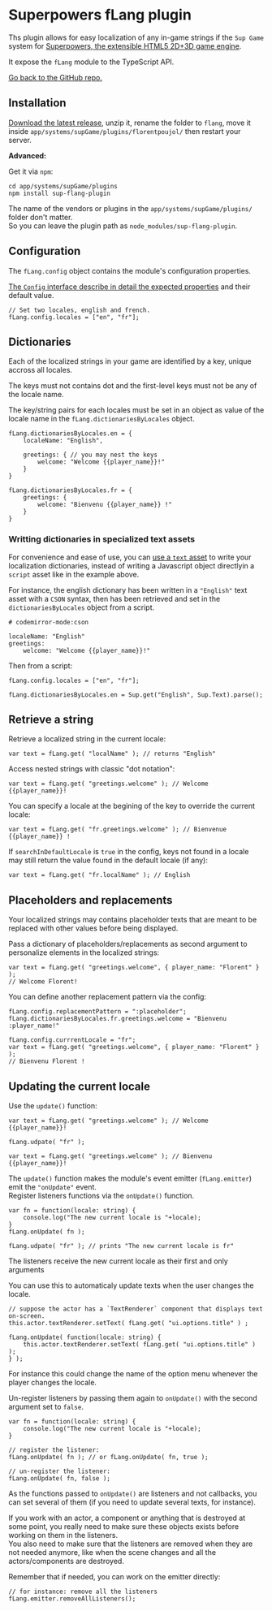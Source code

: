 # Superpowers fLang plugin

Ths plugin allows for easy localization of any in-game strings if the `Sup Game` system for [Superpowers, the extensible HTML5 2D+3D game engine](http://sparklinlabs.com).  

It expose the `fLang` module to the TypeScript API.

[Go back to the GitHub repo.](https://github.com/florentpoujol/superpowers-flang-plugin)


## Installation

[Download the latest release](https://github.com/florentpoujol/superpowers-flang-plugin/releases), unzip it, rename the folder to `flang`, move it inside `app/systems/supGame/plugins/florentpoujol/` then restart your server.

__Advanced:__

Get it via `npm`:
        
    cd app/systems/supGame/plugins
    npm install sup-flang-plugin

The name of the vendors or plugins in the `app/systems/supGame/plugins/` folder don't matter.  
So you can leave the plugin path as `node_modules/sup-flang-plugin`.


## Configuration

The `fLang.config` object contains the module's configuration properties.

[The `Config` interface describe in detail the expected properties](http://florentpoujol.github.io/superpowers-flang-plugin/interfaces/flang.config.html) and their default value.

    // Set two locales, english and french.
    fLang.config.locales = ["en", "fr"]; 


## Dictionaries

Each of the localized strings in your game are identified by a key, unique accross all locales.

The keys must not contains dot and the first-level keys must not be any of the locale name.

The key/string pairs for each locales must be set in an object as value of the locale name in the `fLang.dictionariesByLocales` object.

    
    fLang.dictionariesByLocales.en = {
        localeName: "English",
 
        greetings: { // you may nest the keys
            welcome: "Welcome {{player_name}}!"
        }
    }

    fLang.dictionariesByLocales.fr = {
        greetings: {
            welcome: "Bienvenu {{player_name}} !"
        }
    }

### Writting dictionaries in specialized text assets

For convenience and ease of use, you can [use a `text` asset](https://github.com/florentpoujol/superpowers-text-asset-plugin) to write your localization dictionaries, instead of writing a Javascript object directlyin a `script` asset like in the example above.

For instance, the english dictionary has been written in a `"English"` text asset with a `CSON` syntax, then has been retrieved and set in the `dictionariesByLocales` object from a script.

    # codemirror-mode:cson

    localeName: "English"
    greetings:
        welcome: "Welcome {{player_name}}!"

Then from a script:

    fLang.config.locales = ["en", "fr"];

    fLang.dictionariesByLocales.en = Sup.get("English", Sup.Text).parse();


## Retrieve a string

Retrieve a localized string in the current locale:
    
    var text = fLang.get( "localName" ); // returns "English"

Access nested strings with classic "dot notation":

    var text = fLang.get( "greetings.welcome" ); // Welcome {{player_name}}!

You can specify a locale at the begining of the key to override the current locale:

    var text = fLang.get( "fr.greetings.welcome" ); // Bienvenue {{player_name}} !

If `searchInDefaultLocale` is `true` in the config, keys not found in a locale may still return the value found in the default locale (if any):

    var text = fLang.get( "fr.localName" ); // English

## Placeholders and replacements

Your localized strings may contains placeholder texts that are meant to be replaced with other values before being displayed.  

Pass a dictionary of placeholders/replacements as second argument to personalize elements in the localized strings:
    
    var text = fLang.get( "greetings.welcome", { player_name: "Florent" } );
    // Welcome Florent!

You can define another replacement pattern via the config:

    fLang.config.replacementPattern = ":placeholder";
    fLang.dictionariesByLocales.fr.greetings.welcome = "Bienvenu :player_name!"

    fLang.config.currrentLocale = "fr";
    var text = fLang.get( "greetings.welcome", { player_name: "Florent" } ); 
    // Bienvenu Florent !

## Updating the current locale

Use the `update()` function:

    var text = fLang.get( "greetings.welcome" ); // Welcome {{player_name}}!

    fLang.udpate( "fr" );

    var text = fLang.get( "greetings.welcome" ); // Bienvenu {{player_name}}!
    
The `update()` function makes the module's event emitter (`fLang.emitter`) emit the `"onUpdate"` event.  
Register listeners functions via the `onUpdate()` function.

    var fn = function(locale: string) {
        console.log("The new current locale is "+locale);
    }
    fLang.onUpdate( fn );

    fLang.udpate( "fr" ); // prints "The new current locale is fr"

The listeners receive the new current locale as their first and only arguments

You can use this to automaticaly update texts when the user changes the locale.
    
    // suppose the actor has a `TextRenderer` component that displays text on-screen.
    this.actor.textRenderer.setText( fLang.get( "ui.options.title" ) ;

    fLang.onUpdate( function(locale: string) {
        this.actor.textRenderer.setText( fLang.get( "ui.options.title" ) );
    } );

For instance  this could change the name of the option menu whenever the player changes the locale.

Un-register listeners by passing them again to `onUpdate()` with the second argument set to `false`.

    var fn = function(locale: string) {
        console.log("The new current locale is "+locale);
    }

    // register the listener:
    fLang.onUpdate( fn ); // or fLang.onUpdate( fn, true );

    // un-register the listener:
    fLang.onUpdate( fn, false );

As the functions passed to `onUpdate()` are listeners and not callbacks, you can set several of them (if you need to update several texts, for instance).

If you work with an actor, a component or anything that is destroyed at some point, you really need to make sure these objects exists before working on them in the listeners.  
You also need to make sure that the listeners are removed when they are not needed anymore, like when the scene changes and all the actors/components are destroyed.

Remember that if needed, you can work on the emitter directly:

    // for instance: remove all the listeners
    fLang.emitter.removeAllListeners();

